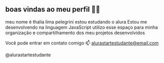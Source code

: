 ## boas vindas ao meu perfil 💙💙
meu nome é thalia lima pelegrini
estou estudando o alura
Estou me desenvolvendo na linguagem JavaScript
utilizo esse espaço para minha organização e compartilhamento dos meu projetos desenvolvidos

Você pode entrar em contato comigo 📫
alurastartestudante@email.com

@alurastartestudante
